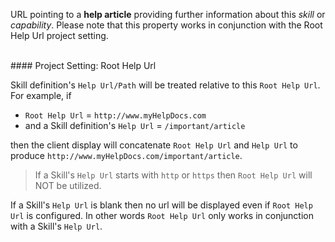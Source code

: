URL pointing to a **help article** providing further information about this *skill* or <em>capability</em>. Please note that this property works in conjunction with the Root Help Url project setting.

<br>
#### Project Setting: Root Help Url

Skill definition's `Help Url/Path` will be treated relative to this `Root Help Url`. For example, if

* `Root Help Url` = `http://www.myHelpDocs.com`
* and a Skill definition's `Help Url` = `/important/article`

then the client display will concatenate `Root Help Url` and `Help Url` to produce `http://www.myHelpDocs.com/important/article`.

> If a Skill's `Help Url` starts with `http` or `https` then `Root Help Url` will NOT be utilized.

If a Skill's `Help Url` is blank then no url will be displayed even if `Root Help Url` is configured. In other words `Root Help Url` only works in conjunction with a Skill's `Help Url`.